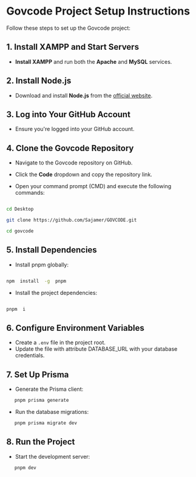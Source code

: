 # Govcode Project Setup Instructions

Follow these steps to set up the Govcode project:

## 1. Install XAMPP and Start Servers

- **Install XAMPP** and run both the **Apache** and **MySQL** services.

## 2. Install Node.js

- Download and install **Node.js** from the [official website](https://nodejs.org/).

## 3. Log into Your GitHub Account

- Ensure you're logged into your GitHub account.

## 4. Clone the Govcode Repository

- Navigate to the Govcode repository on GitHub.

- Click the **Code** dropdown and copy the repository link.

- Open your command prompt (CMD) and execute the following commands:

```bash

cd Desktop

git clone https://github.com/Sajamer/GOVCODE.git

cd govcode

```

## 5. Install Dependencies

- Install pnpm globally:

```bash

npm  install  -g  pnpm

```

- Install the project dependencies:

```bash

pnpm  i

```

## 6. Configure Environment Variables

- Create a `.env` file in the project root.
- Update the file with attribute DATABASE_URL with your database credentials.

## 7. Set Up Prisma

- Generate the Prisma client:

```bash
   pnpm prisma generate
```

- Run the database migrations:

```bash
   pnpm prisma migrate dev
```

## 8. Run the Project

- Start the development server:

```bash
   pnpm dev
```

